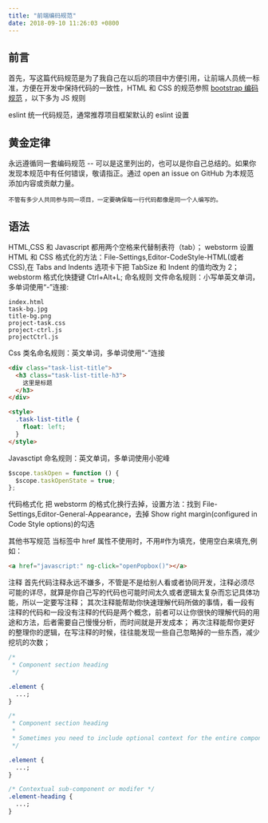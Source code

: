 ```yaml
---
title: "前端编码规范"
date: 2018-09-10 11:26:03 +0800
---
```


## 前言

首先，写这篇代码规范是为了我自己在以后的项目中方便引用，让前端人员统一标准，方便在开发中保持代码的一致性，HTML 和 CSS 的规范参照 [bootstrap 编码规范](https://codeguide.bootcss.com/) ，以下多为 JS 规则

eslint 统一代码规范，通常推荐项目框架默认的 eslint 设置

<!--more-->

## 黄金定律

永远遵循同一套编码规范 -- 可以是这里列出的，也可以是你自己总结的。如果你发现本规范中有任何错误，敬请指正。通过 open an issue on GitHub 为本规范添加内容或贡献力量。

```
不管有多少人共同参与同一项目，一定要确保每一行代码都像是同一个人编写的。
```

## 语法

HTML,CSS 和 Javascript 都用两个空格来代替制表符（tab）；
webstorm 设置 HTML 和 CSS 格式化的方法：File-Settings,Editor-CodeStyle-HTML(或者 CSS),在 Tabs and Indents 选项卡下把 TabSize 和 Indent 的值均改为 2；
webstorm 格式化快捷键 Ctrl+Alt+L;
命名规则
文件命名规则：小写单英文单词，多单词使用“-”连接:

```text
index.html
task-bg.jpg
title-bg.png
project-task.css
project-ctrl.js
projectCtrl.js
```

Css 类名命名规则：英文单词，多单词使用“-”连接

```html
<div class="task-list-title">
  <h3 class="task-list-title-h3">
    这里是标题
  </h3>
</div>

<style>
  .task-list-title {
    float: left;
  }
</style>
```

Javasctipt 命名规则：英文单词，多单词使用小驼峰

```javascript
$scope.taskOpen = function () {
  $scope.taskOpenState = true;
};
```

代码格式化
把 webstorm 的格式化换行去掉，设置方法：找到 File-Settings,Editor-General-Appearance，去掉 Show right margin(configured in Code Style options)的勾选

其他书写规范
当<a>标签中 href 属性不使用时，不用#作为填充，使用空白来填充,例如：

```html
<a href="javascript:" ng-click="openPopbox()"></a>
```

注释
首先代码注释永远不嫌多，不管是不是给别人看或者协同开发，注释必须尽可能的详尽，就算是你自己写的代码也可能时间太久或者逻辑太复杂而忘记具体功能，所以一定要写注释；
其次注释能帮助你快速理解代码所做的事情，看一段有注释的代码和一段没有注释的代码是两个概念，前者可以让你很快的理解代码的用途和方法，后者需要自己慢慢分析，而时间就是开发成本；
再次注释能帮你更好的整理你的逻辑，在写注释的时候，往往能发现一些自己忽略掉的一些东西，减少挖坑的次数；

```css
/*
 * Component section heading
 */

.element {
  ...;
}

/*
 * Component section heading
 *
 * Sometimes you need to include optional context for the entire component. Do that up here if it's important enough.
 */

.element {
  ...;
}

/* Contextual sub-component or modifer */
.element-heading {
  ...;
}
```
